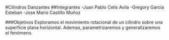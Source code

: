 #Cilindros Danzantes
##Integrantes
-Juan Pablo Celis Avila
-Gregory Garcia Esteban
-Jose Mario Castillo Muñoz

###Objetivos 
Exploramos el movimiento rotacional de un cilindro sobre una superficie plana horizontal. Ademas, parametrizaremos y generalizaremos el fenómeno. 
